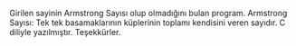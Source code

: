 Girilen sayinin Armstrong Sayısı olup olmadığını bulan program. Armstrong Sayısı: Tek tek basamaklarının küplerinin toplamı kendisini veren sayıdır. C diliyle yazılmıştır. Teşekkürler.
